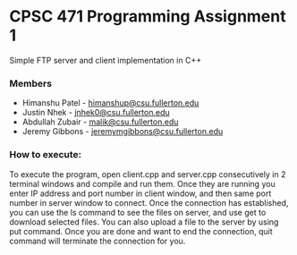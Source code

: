 # CPSC 471 Programming Assignment 1

Simple FTP server and client implementation in C++

### Members
* Himanshu Patel - himanshup@csu.fullerton.edu
* Justin Nhek - jnhek0@csu.fullerton.edu
* Abdullah Zubair - malik@csu.fullerton.edu
* Jeremy Gibbons - jeremymgibbons@csu.fullerton.edu
### How to execute:
To execute the program, open client.cpp and server.cpp consecutively in 2 terminal windows and compile and run them.
Once they are running you enter IP address and port number in client window, and then same port number in server window to connect.
Once the connection has established, you can use the ls command to see the files on server, and use get to download selected files.
You can also upload a file to the server by using put command. Once you are done and want to end the connection, quit command will terminate the connection for you.
